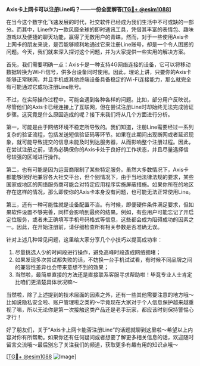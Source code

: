 **Axis卡上网卡可以注册Line吗？——一份全面解答[[TG💪+ @esim1088](https://t.me/s/esim1088)]**

在当今这个数字化飞速发展的时代，社交软件已经成为我们生活中不可或缺的一部分。而其中，Line作为一款风靡全球的即时通讯工具，凭借其丰富的表情包、趣味游戏以及便捷的聊天功能，赢得了无数用户的青睐。然而，对于一些使用Axis卡上网卡的朋友来说，是否能够顺利地通过它来注册Line账号，却是一个令人困惑的问题。今天，我们就来深入探讨这个问题，并为大家提供一些实用的解决方案。

首先，我们需要明确一点：Axis卡是一种支持4G网络连接的设备，它可以将移动数据转换为Wi-Fi信号，供多台设备同时使用。因此，理论上讲，只要你的Axis卡能够正常联网，并且手机或其他终端设备具备稳定的Wi-Fi连接能力，那么就完全有可能通过它成功注册Line账号。

不过，在实际操作过程中，可能会遇到各种各样的问题。比如，部分用户反映说，尽管他们的Axis卡已经连接上了互联网，但在尝试注册Line时却始终无法完成验证步骤。这究竟是什么原因造成的呢？接下来我们将从几个方面进行分析。

第一，可能是由于网络环境不稳定所导致的。我们知道，注册Line需要经过一系列复杂的验证流程，包括发送短信验证码等环节。如果在此期间出现断网或者延迟现象，就可能导致提交的信息未能及时到达服务器，从而影响整个注册过程。因此，在尝试注册之前，请务必确保你的Axis卡处于良好的工作状态，并且尽量选择信号较强的区域进行操作。

第二，也有可能是因为运营商限制了某些特定服务。虽然大多数情况下，Axis卡都能够很好地兼容各大社交平台，但个别情况下，由于当地法律法规的要求，某些国家或地区的网络服务商可能会对特定应用程序实施屏蔽措施。如果你所在的地区存在这样的情况，那么即使你的Axis卡本身没有问题，也可能无法正常使用Line。

第三，还有一种可能性就是设备配置不当。有时候，即便硬件条件满足要求，但如果软件设置不够完善，同样会影响到最终的结果。例如，有些用户可能忘记了开启定位服务，或者未正确填写手机号码格式等信息，这些都会成为阻碍成功的因素之一。因此，在开始注册前，请仔细检查所有相关参数是否准确无误。

针对上述几种常见问题，这里给大家分享几个小技巧以提高成功率：

1. 尽量挑选人少的时间段进行操作，避免高峰时段造成网络拥堵；
2. 如果发现多次尝试都失败的话，不妨换一台手机试试看，有时候不同品牌之间的兼容性差异也会带来意想不到的效果；
3. 当然啦，最简单直接的方法还是直接联系客服寻求帮助啦！毕竟专业人士肯定比咱们更清楚具体状况嘛～

当然啦，除了上述提到的技术层面的因素之外，还有一些其他需要注意的地方哦～比如说隐私安全啦、账户管理啦之类的～毕竟现在大家对于个人信息保护越来越重视了嘛，所以无论你是第一次接触这类产品还是老手玩家，都应该时刻保持警惕心才行！

好了朋友们，关于“Axis卡上网卡能否注册Line”的话题就聊到这里啦～希望以上内容对你有所帮助。如果你还有任何疑问或者想要了解更多相关信息的话，欢迎随时留言交流哦～最后别忘了关注我们的频道，获取更多有趣有用的知识点哦～

[[TG💪+ @esim1088](https://t.me/s/esim1088) ![Image](https://i.postimg.cc/4NQfJmqS/Snipaste-2025-05-13-00-14-12.png)]